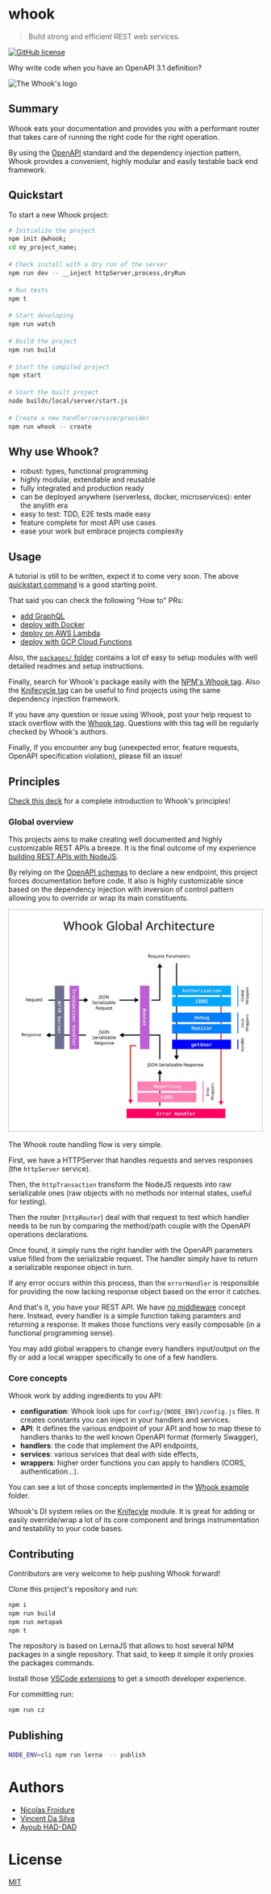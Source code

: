 [//]: # ( )
[//]: # (This file is automatically generated by a `metapak`)
[//]: # (module. Do not change it  except between the)
[//]: # (`content:start/end` flags, your changes would)
[//]: # (be overridden.)
[//]: # ( )
# whook
> Build strong and efficient REST web services.

[![GitHub license](https://img.shields.io/badge/license-MIT-blue.svg)](https://github.com/nfroidure/whook/blob/main/LICENSE)


[//]: # (::contents:start)

Why write code when you have an OpenAPI 3.1 definition?

![The Whook's logo](./whook.svg)

## Summary

Whook eats your documentation and provides you with a performant router that
takes care of running the right code for the right operation.

By using the [OpenAPI](https://www.openapis.org/) standard and the dependency
injection pattern, Whook provides a convenient, highly modular and easily
testable back end framework.

## Quickstart

To start a new Whook project:

```sh
# Initialize the project
npm init @whook;
cd my_project_name;

# Check install with a dry run of the server
npm run dev -- __inject httpServer,process,dryRun

# Run tests
npm t

# Start developing
npm run watch

# Build the project
npm run build

# Start the compiled project
npm start

# Start the built project
node builds/local/server/start.js

# Create a new handler/service/provider
npm run whook -- create
```

## Why use Whook?

- robust: types, functional programming
- highly modular, extendable and reusable
- fully integrated and production ready
- can be deployed anywhere (serverless, docker, microservices): enter the
  anylith era
- easy to test: TDD, E2E tests made easy
- feature complete for most API use cases
- ease your work but embrace projects complexity

## Usage

A tutorial is still to be written, expect it to come very soon. The above
[quickstart command](#quickstart) is a good starting point.

That said you can check the following "How to" PRs:

- [add GraphQL](https://github.com/nfroidure/whook/pull/62)
- [deploy with Docker](https://github.com/nfroidure/whook/pull/164)
- [deploy on AWS Lambda](https://github.com/nfroidure/whook/pull/54)
- [deploy with GCP Cloud Functions](https://github.com/nfroidure/whook/pull/66)

Also, the [`packages/` folder](./packages) contains a lot of easy to setup
modules with well detailed readmes and setup instructions.

Finally, search for Whook's package easily with the
[NPM's Whook tag](https://www.npmjs.com/search?q=keywords:whook). Also the
[Knifecycle tag](https://www.npmjs.com/search?q=keywords:knifecycle) can be
useful to find projects using the same dependency injection framework.

If you have any question or issue using Whook, post your help request to stack
overflow with the
[Whook tag](https://stackoverflow.com/questions/ask?tags=whook). Questions with
this tag will be regularly checked by Whook's authors.

Finally, if you encounter any bug (unexpected error, feature requests, OpenAPI
specification violation), please fill an issue!

## Principles

[Check this deck](https://slides.com/nfroidure/introducing-whook) for a complete
introduction to Whook's principles!

### Global overview

This projects aims to make creating well documented and highly customizable REST
APIs a breeze. It is the final outcome of my experience
[building REST APIs with NodeJS](https://insertafter.com/en/blog/http_rest_apis_with_nodejs.html).

By relying on the [OpenAPI schemas](https://www.openapis.org/) to declare a new
endpoint, this project forces documentation before code. It also is highly
customizable since based on the dependency injection with inversion of control
pattern allowing you to override or wrap its main constituents.

![Architecture Overview](./overview.svg)

The Whook route handling flow is very simple.

First, we have a HTTPServer that handles requests and serves responses (the
`httpServer` service).

Then, the `httpTransaction` transform the NodeJS requests into raw serializable
ones (raw objects with no methods nor internal states, useful for testing).

Then the router (`httpRouter`) deal with that request to test which handler
needs to be run by comparing the method/path couple with the OpenAPI operations
declarations.

Once found, it simply runs the right handler with the OpenAPI parameters value
filled from the serializable request. The handler simply have to return a
serializable response object in turn.

If any error occurs within this process, than the `errorHandler` is responsible
for providing the now lacking response object based on the error it catches.

And that's it, you have your REST API. We have
[no middleware](http://insertafter.com/en/blog/no_more_middlewares.html) concept
here. Instead, every handler is a simple function taking paramters and returning
a response. It makes those functions very easily composable (in a functional
programming sense).

You may add global wrappers to change every handlers input/output on the fly or
add a local wrapper specifically to one of a few handlers.

### Core concepts

Whook work by adding ingredients to you API:

- **configuration**: Whook look ups for `config/{NODE_ENV}/config.js` files. It
  creates constants you can inject in your handlers and services.
- **API**: It defines the various endpoint of your API and how to map these to
  handlers thanks to the well known OpenAPI format (formerly Swagger),
- **handlers**: the code that implement the API endpoints,
- **services**: various services that deal with side effects,
- **wrappers**: higher order functions you can apply to handlers (CORS,
  authentication...).

You can see a lot of those concepts implemented in the
[Whook example](./packages/whook-example) folder.

Whook's DI system relies on the
[Knifecyle](https://github.com/nfroidure/knifecycle) module. It is great for
adding or easily override/wrap a lot of its core component and brings
instrumentation and testability to your code bases.

## Contributing

Contributors are very welcome to help pushing Whook forward!

Clone this project's repository and run:

```sh
npm i
npm run build
npm run metapak
npm t
```

The repository is based on LernaJS that allows to host several NPM packages in a
single repository. That said, to keep it simple it only proxies the packages
commands.

Install those
[VSCode extensions](https://insertafter.com/en/blog/my_vscode_configuration.html)
to get a smooth developer experience.

For committing run:

```sh
npm run cz
```

## Publishing

```sh
NODE_ENV=cli npm run lerna  -- publish
```

[//]: # (::contents:end)

# Authors
- [Nicolas Froidure](http://insertafter.com/en/index.html)
- [Vincent Da Silva](https://dasilvavincent.github.io/PortFolio/)
- [Ayoub HAD-DAD](https://github.com/AubHaddad)

# License
[MIT](https://github.com/nfroidure/whook/blob/main/LICENSE)
